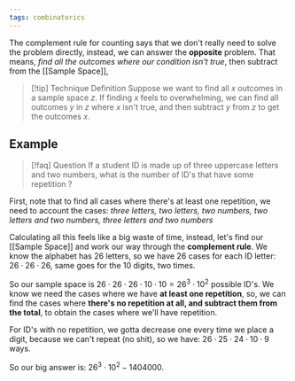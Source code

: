 ```yaml
---
tags: combinatorics
---
```

The complement rule for counting says that we don't really need to solve the problem directly, instead, we can answer the **opposite** problem. That means, *find all the outcomes where our condition isn't true*, then subtract from the [[Sample Space]], 

>[!tip] Technique Definition
>Suppose we want to find all $x$ outcomes in a sample space $z$. If finding $x$ feels to overwhelming, we can find all outcomes $y$ in $z$ where $x$ isn't true, and then subtract $y$ from $z$ to get the outcomes $x$.

## Example

>[!faq] Question
>If a student ID is made up of three uppercase letters and two numbers, what is the number of ID's that have some repetition ?

First, note that to find all cases where there's at least one repetition, we need to account the cases: *three letters, two letters, two numbers, two letters and two numbers, three letters and two numbers*

Calculating all this feels like a big waste of time, instead, let's find our [[Sample Space]] and work our way through the **complement rule**.
We know the alphabet has $26$ letters, so we have $26$ cases for each ID letter: $26 \cdot 26 \cdot 26$, same goes for the $10$ digits, two times.

So our sample space is $26\cdot26\cdot26\cdot10\cdot10 = 26^{3}\cdot 10^{2}$ possible ID's.
We know we need the cases where we have **at least one repetition**, so, we can find the cases where **there's no repetition at all, and subtract them from the total**, to obtain the cases where we'll have repetition.

For ID's with no repetition, we gotta decrease one every time we place a digit, because we can't repeat (no shit), so we have: $26\cdot25\cdot24\cdot10\cdot9$ ways.

So our big answer is: $26^{3}\cdot10^{2}-1404000$.